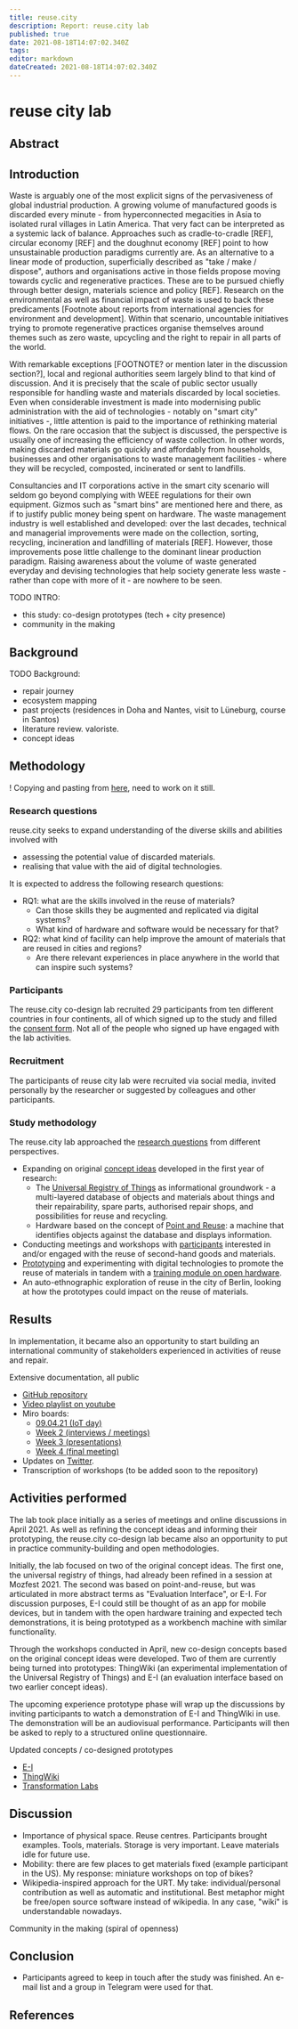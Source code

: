 ```yaml
---
title: reuse.city
description: Report: reuse.city lab
published: true
date: 2021-08-18T14:07:02.340Z
tags:
editor: markdown
dateCreated: 2021-08-18T14:07:02.340Z
---
```


# reuse city lab

## Abstract

## Introduction

Waste is arguably one of the most explicit signs of the pervasiveness of global industrial production. A growing volume of manufactured goods is discarded every minute - from hyperconnected megacities in Asia to isolated rural villages in Latin America. That very fact can be interpreted as a systemic lack of balance. Approaches such as cradle-to-cradle [REF], circular economy [REF] and the doughnut economy [REF] point to how unsustainable production paradigms currently are. As an alternative to a linear mode of production, superficially described as "take / make / dispose", authors and organisations active in those fields propose moving towards cyclic and regenerative practices. These are to be pursued chiefly through better design, materials science and policy [REF]. Research on the environmental as well as financial impact of waste is used to back these predicaments [Footnote about reports from international agencies for environment and development]. Within that scenario, uncountable initiatives trying to promote regenerative practices organise themselves around themes such as zero waste, upcycling and the right to repair in all parts of the world.

With remarkable exceptions [FOOTNOTE? or mention later in the discussion section?], local and regional authorities seem largely blind to that kind of discussion. And it is precisely that the scale of public sector usually responsible for handling waste and materials discarded by local societies. Even when considerable investment is made into modernising public administration with the aid of technologies - notably on "smart city" initiatives -, little attention is paid to the importance of rethinking material flows. On the rare occasion that the subject is discussed, the perspective is usually one of increasing the efficiency of waste collection. In other words, making discarded materials go quickly and affordably from households, businesses and other organisations to waste management facilities - where they will be recycled, composted, incinerated or sent to landfills.

Consultancies and IT corporations active in the smart city scenario will seldom go beyond complying with WEEE regulations for their own equipment. Gizmos such as "smart bins" are mentioned here and there, as if to justify public money being spent on hardware. The waste management industry is well established and developed: over the last decades, technical and managerial improvements were made on the collection, sorting, recycling, incineration and landfilling of materials [REF]. However, those improvements pose little challenge to the dominant linear production paradigm. Raising awareness about the volume of waste generated everyday and devising technologies that help society generate less waste - rather than cope with more of it - are nowhere to be seen.




TODO INTRO:

 - this study: co-design prototypes (tech + city presence)
 - community in the making

## Background

TODO Background:

 - repair journey
 - ecosystem mapping
 - past projects (residences in Doha and Nantes, visit to Lüneburg, course in Santos)
 - literature review. valoriste.
 - concept ideas

## Methodology

! Copying and pasting from [here](../reuse-city), need to work on it still.

### Research questions

reuse.city seeks to expand understanding of the diverse skills and abilities involved with
 - assessing the potential value of discarded materials.
 - realising that value with the aid of digital technologies.

It is expected to address the following research questions:

- RQ1: what are the skills involved in the reuse of materials?
  - Can those skills they be augmented and replicated via digital systems?
  - What kind of hardware and software would be necessary for that?
- RQ2: what kind of facility can help improve the amount of materials that are reused in cities and regions?
  - Are there relevant experiences in place anywhere in the world that can inspire such systems?

### Participants

The reuse.city co-design lab recruited 29 participants from ten different countries in four continents, all of which signed up to the study and filled the [consent form](/opendott/studies/reuse-city/ethics). Not all of the people who signed up have engaged with the lab activities.

### Recruitment

The participants of reuse city lab were recruited via social media, invited personally by the researcher or suggested by colleagues and other participants.

### Study methodology

The reuse.city lab approached the [research questions](#research-questions) from different perspectives.

 - Expanding on original [concept ideas](/opendott/concept-ideas) developed in the first year of research:
   - The [Universal Registry of Things](/opendott/concept-ideas/universal-registry) as informational groundwork - a multi-layered database of objects and materials about things and their repairability, spare parts, authorised repair shops, and possibilities for reuse and recycling.
   - Hardware based on the concept of [Point and Reuse](/opendott/concept-ideas/point-reuse): a machine that identifies objects against the database and displays information.
 - Conducting meetings and workshops with [participants](#participants) interested in and/or engaged with the reuse of second-hand goods and materials.
 - [Prototyping](/opendott/prototypes) and experimenting with digital technologies to promote the reuse of materials in tandem with a [training module on open hardware](/opendott/training/open-hardware).
 - An auto-ethnographic exploration of reuse in the city of Berlin, looking at how the prototypes could impact on the reuse of materials.

## Results

In implementation, it became also an opportunity to start building an international community of stakeholders experienced in activities of reuse and repair.

Extensive documentation, all public

 - [GitHub repository](https://github.com/reuse-city/lab/)
 - [Video playlist on youtube](https://www.youtube.com/watch?v=v2pt18kbZis&list=PLSHdLCc8rAqvn9bf4-96V3M8k3jdctzz9)
 - Miro boards:
   - [09.04.21 (IoT day)](https://miro.com/app/board/o9J_lKnMSCk=/)
   - [Week 2 (interviews / meetings)](https://miro.com/app/board/o9J_lKTIy3I=/)
   - [Week 3 (presentations)](https://miro.com/app/board/o9J_lI_HCnE=/)
   - [Week 4 (final meeting)](https://miro.com/app/board/o9J_lHGsJyQ=/)
 - Updates on [Twitter](https://twitter.com/reuse_city).
 - Transcription of workshops (to be added soon to the repository)



## Activities performed

The lab took place initially as a series of meetings and online discussions in April 2021. As well as refining the concept ideas and informing their prototyping, the reuse.city co-design lab became also an opportunity to put in practice community-building and open methodologies.

Initially, the lab focused on two of the original concept ideas. The first one, the universal registry of things, had already been refined in a session at Mozfest 2021. The second was based on point-and-reuse, but was articulated in more abstract terms as "Evaluation Interface", or E-I. For discussion purposes, E-I could still be thought of as an app for mobile devices, but in tandem with the open hardware training and expected tech demonstrations, it is being prototyped as a workbench machine with similar functionality.

Through the workshops conducted in April, new co-design concepts based on the original concept ideas were developed. Two of them are currently being turned into prototypes: ThingWiki (an experimental implementation of the Universal Registry of Things) and E-I (an evaluation interface based on two earlier concept ideas).

The upcoming experience prototype phase will wrap up the discussions by inviting participants to watch a demonstration of E-I and ThingWiki in use. The demonstration will be an audiovisual performance. Participants will then be asked to reply to a structured online questionnaire.

Updated concepts / co-designed prototypes

- [E-I](/opendott/prototypes/e-i)
- [ThingWiki](/opendott/prototypes/thingwiki)
- [Transformation Labs](/opendott/prototypes/transformation-labs)

## Discussion

 - Importance of physical space. Reuse centres. Participants brought examples. Tools, materials. Storage is very important. Leave materials idle for future use.
 - Mobility: there are few places to get materials fixed (example participant in the US). My response: miniature workshops on top of bikes?
 - Wikipedia-inspired approach for the URT. My take: individual/personal contribution as well as automatic and institutional. Best metaphor might be free/open source software instead of wikipedia. In any case, "wiki" is understandable nowadays.

Community in the making (spiral of openness)

## Conclusion

- Participants agreed to keep in touch after the study was finished. An e-mail list and a group in Telegram were used for that.

## References
